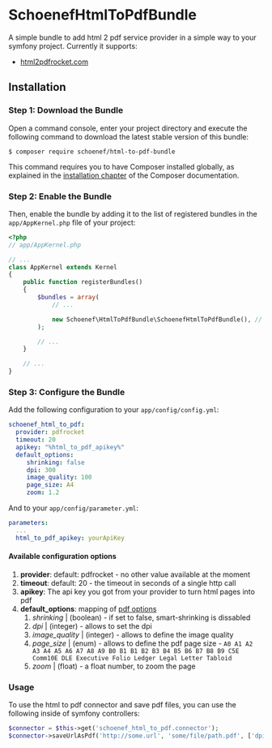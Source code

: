 # SchoenefHtmlToPdfBundle
A simple bundle to add html 2 pdf service provider in a simple way to your symfony project. Currently it supports:

 - [html2pdfrocket.com](https://www.html2pdfrocket.com)

## Installation

### Step 1: Download the Bundle


Open a command console, enter your project directory and execute the
following command to download the latest stable version of this bundle:

```console
$ composer require schoenef/html-to-pdf-bundle
```

This command requires you to have Composer installed globally, as explained
in the [installation chapter](https://getcomposer.org/doc/00-intro.md)
of the Composer documentation.

### Step 2: Enable the Bundle

Then, enable the bundle by adding it to the list of registered bundles
in the `app/AppKernel.php` file of your project:

```php
<?php
// app/AppKernel.php

// ...
class AppKernel extends Kernel
{
    public function registerBundles()
    {
        $bundles = array(
            // ...

            new Schoenef\HtmlToPdfBundle\SchoenefHtmlToPdfBundle(), // takes care of html to pdf conversion via third party services
        );

        // ...
    }

    // ...
}
```

### Step 3: Configure the Bundle

Add the following configuration to your ```app/config/config.yml```:
```yml
schoenef_html_to_pdf:
  provider: pdfrocket
  timeout: 20
  apikey: "%html_to_pdf_apikey%"
  default_options:
     shrinking: false
     dpi: 300
     image_quality: 100
     page_size: A4
     zoom: 1.2
```

And to your ```app/config/parameter.yml```:
```yml
parameters:
  ...
  html_to_pdf_apikey: yourApiKey
```

#### Available configuration options

1. **provider**: default: pdfrocket - no other value available at the moment
1. **timeout**: default: 20 - the timeout in seconds of a single http call
1. **apikey**: The api key you got from your provider to turn html pages into pdf
1. **default_options**: mapping of [pdf options](https://www.html2pdfrocket.com/#htmltopdf)
   1. *shrinking* | (boolean) - if set to false, smart-shrinking is dissabled
   1. *dpi* | (integer) - allows to set the dpi
   1. *image_quality* | (integer) - allows to define the image quality
   1. *page_size* | (enum) - allows to define the pdf page size - ```A0 A1 A2 A3 A4 A5 A6 A7 A8 A9 B0 B1 B1 B2 B3 B4 B5 B6 B7 B8 B9 C5E Comm10E DLE Executive Folio Ledger Legal Letter Tabloid```
   1. *zoom* | (float) - a float number, to zoom the page 

### Usage

To use the html to pdf connector and save pdf files, you can use the following inside of symfony controllers:

```php
$connector = $this->get('schoenef_html_to_pdf.connector');
$connector->saveUrlAsPdf('http://some.url', 'some/file/path.pdf', ['dpi' => 96]);
```

